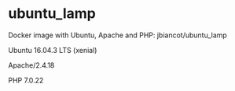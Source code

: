 # ubuntu_lamp
Docker image with Ubuntu, Apache and PHP: jbiancot/ubuntu_lamp

Ubuntu 16.04.3 LTS (xenial)

Apache/2.4.18

PHP 7.0.22
